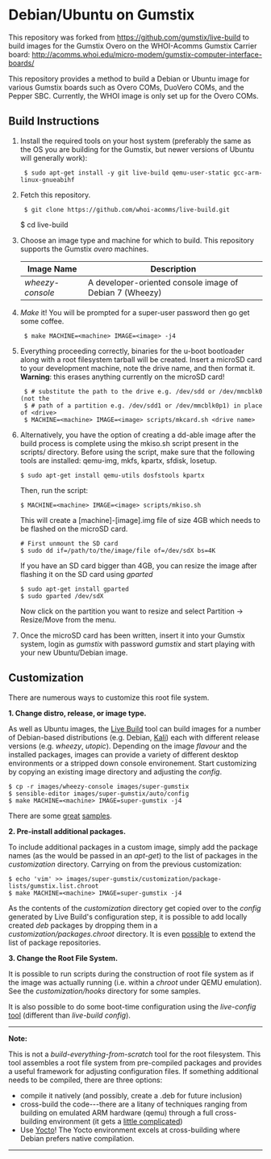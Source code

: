 Debian/Ubuntu on Gumstix
=================

This repository was forked from https://github.com/gumstix/live-build to build images for the Gumstix
Overo on the WHOI-Acomms Gumstix Carrier board: http://acomms.whoi.edu/micro-modem/gumstix-computer-interface-boards/

This repository provides a method to build a Debian or Ubuntu image for various
Gumstix boards such as Overo COMs, DuoVero COMs, and the Pepper SBC. Currently, the WHOI image 
is only set up for the Overo COMs.

Build Instructions
------------------

1. Install the required tools on your host system (preferably the same as the OS you are building for the Gumstix,
but newer versions of Ubuntu will generally work):

        $ sudo apt-get install -y git live-build qemu-user-static gcc-arm-linux-gnueabihf

2. Fetch this repository.

        $ git clone https://github.com/whoi-acomms/live-build.git
	$ cd live-build

3. Choose an image type and machine for which to build.  This repository
   supports the Gumstix *overo* machines.

	Image Name       | Description
	-----------------|-------------
	*wheezy-console* | A developer-oriented console image of Debian 7 (Wheezy)

4. *Make* it!  You will be prompted for a super-user password then go get some
   coffee.

        $ make MACHINE=<machine> IMAGE=<image> -j4

5. Everything proceeding correctly, binaries for the u-boot bootloader along
   with a root filesystem tarball will be created.  Insert a microSD card to
   your development machine, note the drive name, and then format it.
   **Warning**: this erases anything currently on the microSD card!

		$ # substitute the path to the drive e.g. /dev/sdd or /dev/mmcblk0 (not the
		$ # path of a partition e.g. /dev/sdd1 or /dev/mmcblk0p1) in place of <drive>
		$ MACHINE=<machine> IMAGE=<image> scripts/mkcard.sh <drive name>

6.	Alternatively, you have the option of creating a dd-able image after the
	build process is complete using the mkiso.sh script present in the scripts/
	directory. Before using the script, make sure that the following tools are
	installed: qemu-img, mkfs, kpartx, sfdisk, losetup.

		$ sudo apt-get install qemu-utils dosfstools kpartx

	Then, run the script:

		$ MACHINE=<machine> IMAGE=<image> scripts/mkiso.sh

	This will create a [machine]-[image].img file of size 4GB which needs to be
	flashed on the microSD card.

		# First unmount the SD card
		$ sudo dd if=/path/to/the/image/file of=/dev/sdX bs=4K

	If you have an SD card bigger than 4GB, you can resize the image after flashing
	it on the SD card using *gparted*

		$ sudo apt-get install gparted
		$ sudo gparted /dev/sdX

	Now click on the partition you want to resize and select Partition -> Resize/Move from the menu.

7. Once the microSD card has been written, insert it into your Gumstix system, login
   as *gumstix* with password *gumstix* and start playing with your new Ubuntu/Debian
   image.

Customization
-------------
There are numerous ways to customize this root file system.

**1. Change distro, release, or image type.**

As well as Ubuntu images, the [Live Build][1] tool can build images for a
number of Debian-based distributions (e.g. Debian, [Kali][2]) each with different
release versions (e.g. *wheezy*, *utopic*).  Depending on the image *flavour*
and the installed packages, images can provide a variety of different desktop
environments or a stripped down console environement. Start customizing by
copying an existing image directory and adjusting the *config*.

    $ cp -r images/wheezy-console images/super-gumstix
    $ sensible-editor images/super-gumstix/auto/config
    $ make MACHINE=<machine> IMAGE=super-gumstix -j4

There are some [great][3] [samples][4].

**2. Pre-install additional packages.**

To include additional packages in a custom image, simply add the package names
(as the would be passed in an *apt-get*) to the list of packages in the
*customization* directory. Carrying on from the previous customization:

    $ echo 'vim' >> images/super-gumstix/customization/package-lists/gumstix.list.chroot
    $ make MACHINE=<machine> IMAGE=super-gumstix -j4

As the contents of the *customization* directory get copied over to the
*config* generated by Live Build's configuration step, it is possible to add
locally created *deb* packages by dropping them in a
*customization/packages.chroot* directory.  It is even [possible][5] to extend
the list of package repositories.

**3. Change the Root File System.**

It is possible to run scripts during the construction of root file system as if
the image was actually running (i.e. within a *chroot* under QEMU emulation).
See the *customization/hooks* directory for some samples.

It is also possible to do some boot-time configuration using the *live-config*
[tool][6] (different than *live-build config*).

------------------------------------------------------------------------------
**Note:**

This is not a *build-everything-from-scratch* tool for the root filesystem.
This tool assembles a root file system from pre-compiled packages and provides a
useful framework for adjusting configuration files.  If something
additional needs to be compiled, there are three options:
 * compile it natively (and possibly, create a .deb for future inclusion)
 * cross-build the code---there are a litany of techniques ranging from
   building on emulated ARM hardware (qemu) through a full cross-building
   environment (it gets a [little complicated][6])
 * Use [Yocto][7]!  The Yocto environment excels at cross-building where Debian
   prefers native compilation.

------------------------------------------------------------------------------

[1]: http://live.debian.net/devel/live-build/
[2]: http://docs.kali.org/development/live-build-a-custom-kali-iso
[3]: https://git.linaro.org/ci/ubuntu-build-service.git
[4]: https://wiki.debian.org/InstallingDebianOn/TI/BeagleBone
[5]: https://git.linaro.org/ci/ubuntu-build-service.git/blob/HEAD:/utopic-armhf-nano/customization/archives/linaro-overlay-ppa.list.chroot
[6]: http://live.debian.net/devel/live-config/
[6]: https://wiki.linaro.org/Platform/DevPlatform/CrossCompile/CurrentPackageCrossBuildStatus
[7]: https://github.com/gumstix/yocto-manifest
[8]: https://catalina.gumstix.com/binaries/?sort=-last_updated&search=ubuntu-overo-master-iso
[9]: https://catalina.gumstix.com/binaries/?sort=-last_updated&search=ubuntu-duovero-master-iso
[10]: https://catalina.gumstix.com/binaries/?sort=-last_updated&search=ubuntu-pepper-master-iso
